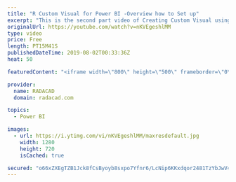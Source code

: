 ```yaml
---
title: "R Custom Visual for Power BI -Overview how to Set up"
excerpt: "This is the second part video of Creating Custom Visual using R and JSON for Power BI, in this video where we ale to set up the environment has been explained.  see the first video from: https://www.youtube.com/watch?v=ji11fuOQaqk also, the code is here 1- Open R Studio and install below packages install.packages(\"ggplot2\")"
originalUrl: https://youtube.com/watch?v=nKVEgeshlMM
type: video
price: Free
length: PT15M41S
publishedDateTime: 2019-08-02T00:33:36Z
heat: 50

featuredContent: "<iframe width=\"800\" height=\"500\" frameborder=\"0\" src=\"https://www.youtube.com/embed/nKVEgeshlMM\" allow=\"accelerometer; autoplay; encrypted-media; gyroscope; picture-in-picture\" allowfullscreen></iframe>"

provider:
  name: RADACAD
  domain: radacad.com

topics:
  - Power BI

images:
  - url: https://i.ytimg.com/vi/nKVEgeshlMM/maxresdefault.jpg
    width: 1280
    height: 720
    isCached: true

secured: "o66xZXEgTZB1Jck8fCsByoyb8sxpo7Yfnr6/LcNip6KKxdqor2481TzYbJwV4ypjv+t4sVpFUkw9VkGsJJzRoR7F+LpaSTsYzeOzHsYD7S3lk4TdBX1wuyqEwALSwjH/vIg/RxVZNHDYqS2KVKPyQWqqJMQFl9XtF+5NuUuUTRj+IBADSdW4pGuzwXU7LhUGHV4ESuxw2ew5PagWetpTOIfg2vtptYtdHhL0Vyi5pOG2evePm7ZogZev/FKySKVYX/JlR9KuylvTRkLSsiY6GcTaf9NVF1Q6q/VlyIENPC/7AF32Hx25xaTI4N+eNKL0/VNMBF0B9HiysYCt+Z0WCQQNsJ/UilQKMESsDOr+5uGShBRvIkYyGzwzjcFq0Vcoo3NLMQ49BkvEr72VcKgAUoBIblqVpO5249xBf3QKofQ=;5HLHAozedhDuVgIqXO0KDQ=="
---
```


